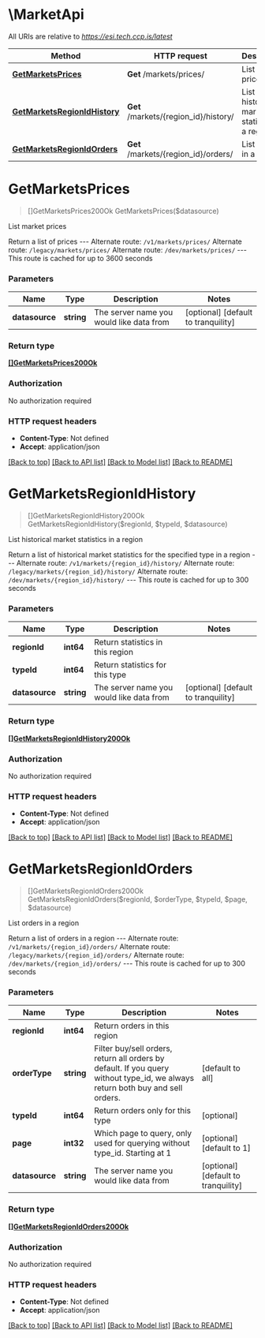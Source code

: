 # \MarketApi

All URIs are relative to *https://esi.tech.ccp.is/latest*

Method | HTTP request | Description
------------- | ------------- | -------------
[**GetMarketsPrices**](MarketApi.md#GetMarketsPrices) | **Get** /markets/prices/ | List market prices
[**GetMarketsRegionIdHistory**](MarketApi.md#GetMarketsRegionIdHistory) | **Get** /markets/{region_id}/history/ | List historical market statistics in a region
[**GetMarketsRegionIdOrders**](MarketApi.md#GetMarketsRegionIdOrders) | **Get** /markets/{region_id}/orders/ | List orders in a region


# **GetMarketsPrices**
> []GetMarketsPrices200Ok GetMarketsPrices($datasource)

List market prices

Return a list of prices  ---  Alternate route: `/v1/markets/prices/`  Alternate route: `/legacy/markets/prices/`  Alternate route: `/dev/markets/prices/`   ---  This route is cached for up to 3600 seconds


### Parameters

Name | Type | Description  | Notes
------------- | ------------- | ------------- | -------------
 **datasource** | **string**| The server name you would like data from | [optional] [default to tranquility]

### Return type

[**[]GetMarketsPrices200Ok**](get_markets_prices_200_ok.md)

### Authorization

No authorization required

### HTTP request headers

 - **Content-Type**: Not defined
 - **Accept**: application/json

[[Back to top]](#) [[Back to API list]](../README.md#documentation-for-api-endpoints) [[Back to Model list]](../README.md#documentation-for-models) [[Back to README]](../README.md)

# **GetMarketsRegionIdHistory**
> []GetMarketsRegionIdHistory200Ok GetMarketsRegionIdHistory($regionId, $typeId, $datasource)

List historical market statistics in a region

Return a list of historical market statistics for the specified type in a region  ---  Alternate route: `/v1/markets/{region_id}/history/`  Alternate route: `/legacy/markets/{region_id}/history/`  Alternate route: `/dev/markets/{region_id}/history/`   ---  This route is cached for up to 300 seconds


### Parameters

Name | Type | Description  | Notes
------------- | ------------- | ------------- | -------------
 **regionId** | **int64**| Return statistics in this region | 
 **typeId** | **int64**| Return statistics for this type | 
 **datasource** | **string**| The server name you would like data from | [optional] [default to tranquility]

### Return type

[**[]GetMarketsRegionIdHistory200Ok**](get_markets_region_id_history_200_ok.md)

### Authorization

No authorization required

### HTTP request headers

 - **Content-Type**: Not defined
 - **Accept**: application/json

[[Back to top]](#) [[Back to API list]](../README.md#documentation-for-api-endpoints) [[Back to Model list]](../README.md#documentation-for-models) [[Back to README]](../README.md)

# **GetMarketsRegionIdOrders**
> []GetMarketsRegionIdOrders200Ok GetMarketsRegionIdOrders($regionId, $orderType, $typeId, $page, $datasource)

List orders in a region

Return a list of orders in a region  ---  Alternate route: `/v1/markets/{region_id}/orders/`  Alternate route: `/legacy/markets/{region_id}/orders/`  Alternate route: `/dev/markets/{region_id}/orders/`   ---  This route is cached for up to 300 seconds


### Parameters

Name | Type | Description  | Notes
------------- | ------------- | ------------- | -------------
 **regionId** | **int64**| Return orders in this region | 
 **orderType** | **string**| Filter buy/sell orders, return all orders by default. If you query without type_id, we always return both buy and sell orders.  | [default to all]
 **typeId** | **int64**| Return orders only for this type | [optional] 
 **page** | **int32**| Which page to query, only used for querying without type_id. Starting at 1  | [optional] [default to 1]
 **datasource** | **string**| The server name you would like data from | [optional] [default to tranquility]

### Return type

[**[]GetMarketsRegionIdOrders200Ok**](get_markets_region_id_orders_200_ok.md)

### Authorization

No authorization required

### HTTP request headers

 - **Content-Type**: Not defined
 - **Accept**: application/json

[[Back to top]](#) [[Back to API list]](../README.md#documentation-for-api-endpoints) [[Back to Model list]](../README.md#documentation-for-models) [[Back to README]](../README.md)

